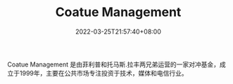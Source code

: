 ﻿---
weight: 
title: "Coatue Management"
description: "Coatue Management 是由菲利普和托马斯.拉丰两兄弟运营的一家对冲基金，成立于1999年，主要在公共市场专注投资于技术，媒体和电信行业"
date: 2022-03-25T21:57:40+08:00
lastmod: 2022-03-25T16:45:40+08:00
draft: false
authors: ["Metabd"]
featuredImage: "coatue-management.jpg"
link: ""
tags: ["投资机构","Coatue Management"]
categories: ["navigation"]
navigation: ["投资机构"]
lightgallery: true
toc: true
pinned: false
recommend: false
recommend1: false
---
Coatue Management 是由菲利普和托马斯.拉丰两兄弟运营的一家对冲基金，成立于1999年，主要在公共市场专注投资于技术，媒体和电信行业。
